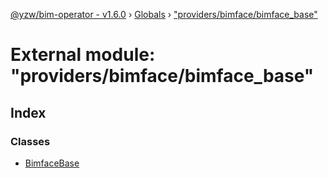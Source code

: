 [@yzw/bim-operator - v1.6.0](../README.md) › [Globals](../globals.md) › ["providers/bimface/bimface_base"](_providers_bimface_bimface_base_.md)

# External module: "providers/bimface/bimface_base"

## Index

### Classes

* [BimfaceBase](../classes/_providers_bimface_bimface_base_.bimfacebase.md)
